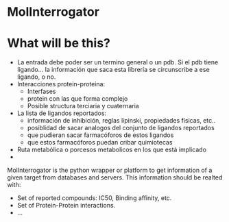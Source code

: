 # MolInterrogator

# What will be this?

- La entrada debe poder ser un termino general o un pdb. Si el pdb tiene ligando... la información
  que saca esta librería se circunscribe a ese ligando, o no.
- Interacciones protein-proteina:
	- Interfases
	- protein con las que forma complejo
	- Posible structura terciaria y cuaternaria
- La lista de ligandos reportados:
	- información de inhibición, reglas lipinski, propiedades físicas, etc..
	- posiblidad de sacar analogos del conjunto de ligandos reportados
	- que pudieran sacar farmacóforos de estos ligandos
	- que estos farmacóforos puedan cribar quimiotecas
- Ruta metabólica o porcesos metabolicos en los que está implicado
- 


MolInterrogator is the python wrapper or platform to get information of a given target from
databases and servers. This information should be realted with:

- Set of reported compounds: IC50, Binding affinity, etc.
- Set of Protein-Protein interactions.
- ...
